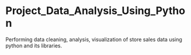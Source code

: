 # Project_Data_Analysis_Using_Python
Performing data cleaning, analysis, visualization of store sales data using python and its libraries.

